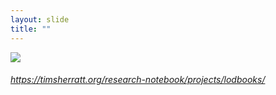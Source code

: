 ```yaml
---
layout: slide
title: ""
---
```


<section>
<a class="stretch" href="https://timsherratt.org/research-notebook/projects/lodbooks/"><img class="rotate-left" src="{{ site.baseurl }}/assets/images/lodbooks.png"></a>
<h6 class="rotate-left"><a class="external" href="https://timsherratt.org/research-notebook/projects/lodbooks/">https://timsherratt.org/research-notebook/projects/lodbooks/</a></h6>
</section>

